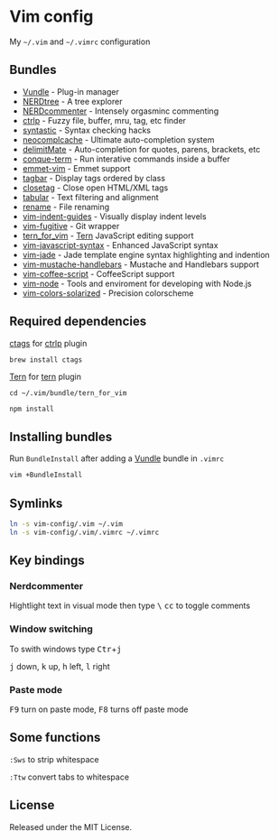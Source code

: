 # Vim config

My `~/.vim` and `~/.vimrc` configuration

## Bundles

- [Vundle](https://github.com/gmarik/Vundle.vim) - Plug-in manager
- [NERDtree](https://github.com/scrooloose/nerdtree) - A tree explorer
- [NERDcommenter](https://github.com/scrooloose/nerdcommenter) - Intensely orgasminc commenting
- [ctrlp](https://github.com/kien/ctrlp.vim) - Fuzzy file, buffer, mru, tag, etc finder
- [syntastic](https://github.com/scrooloose/syntastic) - Syntax checking hacks
- [neocomplcache](https://github.com/Shougo/neocomplcache.vim) - Ultimate auto-completion system 
- [delimitMate](https://github.com/Raimondi/delimitMate) - Auto-completion for quotes, parens, brackets, etc
- [conque-term](https://github.com/rosenfeld/conque-term) - Run interative commands inside a buffer
- [emmet-vim](https://github.com/mattn/emmet-vim) - Emmet support
- [tagbar](https://github.com/majutsushi/tagbar) - Display tags ordered by class
- [closetag](https://github.com/vim-scripts/closetag.vim) - Close open HTML/XML tags
- [tabular](https://github.com/godlygeek/tabular) - Text filtering and alignment
- [rename](https://github.com/vim-scripts/Rename) - File renaming
- [vim-indent-guides](https://github.com/nathanaelkane/vim-indent-guides) - Visually display indent levels
- [vim-fugitive](https://github.com/tpope/vim-fugitive) - Git wrapper
- [tern_for_vim](https://github.com/marijnh/tern_for_vim) - [Tern](http://ternjs.net/g-based) JavaScript editing support
- [vim-javascript-syntax](https://github.com/jelera/vim-javascript-syntax) - Enhanced JavaScript syntax
- [vim-jade](https://github.com/digitaltoad/vim-jade) - Jade template engine syntax highlighting and indention
- [vim-mustache-handlebars](https://github.com/mustache/vim-mustache-handlebars) - Mustache and Handlebars support
- [vim-coffee-script](https://github.com/kchmck/vim-coffee-script) - CoffeeScript support
- [vim-node](https://github.com/moll/vim-node) - Tools and enviroment for developing with Node.js
- [vim-colors-solarized](https://github.com/altercation/vim-colors-solarized) - Precision colorscheme

## Required dependencies

[ctags](http://ctags.sourceforge.net/) for [ctrlp](https://github.com/kien/ctrlp.vim) plugin

```bash
brew install ctags
```

[Tern](https://github.com/marijnh/tern) for [tern](https://github.com/marijnh/tern_for_vim) plugin

```
cd ~/.vim/bundle/tern_for_vim

npm install
```

## Installing bundles

Run `BundleInstall` after adding a [Vundle](https://github.com/gmarik/Vundle.vim) bundle in `.vimrc`

```bash
vim +BundleInstall
```

## Symlinks

```bash
ln -s vim-config/.vim ~/.vim
ln -s vim-config/.vim/.vimrc ~/.vimrc
```

## Key bindings

### Nerdcommenter

Hightlight text in visual mode then type <kbd>\\</kbd> <kbd>cc</kbd> to toggle comments

### Window switching

To swith windows type <kbd>Ctr</kbd>+<kbd>j</kbd>

<kbd>j</kbd> down,
<kbd>k</kbd> up,
<kbd>h</kbd> left,
<kbd>l</kbd> right

### Paste mode

<kbd>F9</kbd> turn on paste mode, <kbd>F8</kbd> turns off paste mode

## Some functions

`:Sws` to strip whitespace

`:Ttw` convert tabs to whitespace

## License

Released under the MIT License.